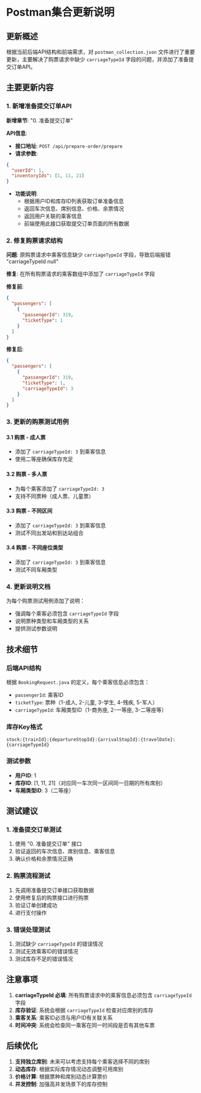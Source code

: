 # Postman集合更新说明

## 更新概述

根据当前后端API结构和前端需求，对 `postman_collection.json` 文件进行了重要更新，主要解决了购票请求中缺少 `carriageTypeId` 字段的问题，并添加了准备提交订单API。

## 主要更新内容

### 1. 新增准备提交订单API

**新增章节**: "0. 准备提交订单"

**API信息**:
- **接口地址**: `POST /api/prepare-order/prepare`
- **请求参数**:
```json
{
  "userId": 1,
  "inventoryIds": [1, 11, 21]
}
```
- **功能说明**: 
  - 根据用户ID和库存ID列表获取订单准备信息
  - 返回车次信息、席别信息、价格、余票情况
  - 返回用户关联的乘客信息
  - 前端使用此接口获取提交订单页面的所有数据

### 2. 修复购票请求结构

**问题**: 原购票请求中乘客信息缺少 `carriageTypeId` 字段，导致后端报错 "carriageTypeId null"

**修复**: 在所有购票请求的乘客数组中添加了 `carriageTypeId` 字段

**修复前**:
```json
{
  "passengers": [
    {
      "passengerId": 319,
      "ticketType": 1
    }
  ]
}
```

**修复后**:
```json
{
  "passengers": [
    {
      "passengerId": 319,
      "ticketType": 1,
      "carriageTypeId": 3
    }
  ]
}
```

### 3. 更新的购票测试用例

#### 3.1 购票 - 成人票
- 添加了 `carriageTypeId: 3` 到乘客信息
- 使用二等座确保库存充足

#### 3.2 购票 - 多人票
- 为每个乘客添加了 `carriageTypeId: 3`
- 支持不同票种（成人票、儿童票）

#### 3.3 购票 - 不同区间
- 添加了 `carriageTypeId: 3` 到乘客信息
- 测试不同出发站和到达站组合

#### 3.4 购票 - 不同座位类型
- 添加了 `carriageTypeId: 3` 到乘客信息
- 测试不同车厢类型

### 4. 更新说明文档

为每个购票测试用例添加了说明：
- 强调每个乘客必须包含 `carriageTypeId` 字段
- 说明票种类型和车厢类型的关系
- 提供测试参数说明

## 技术细节

### 后端API结构
根据 `BookingRequest.java` 的定义，每个乘客信息必须包含：
- `passengerId`: 乘客ID
- `ticketType`: 票种（1-成人, 2-儿童, 3-学生, 4-残疾, 5-军人）
- `carriageTypeId`: 车厢类型ID（1-商务座, 2-一等座, 3-二等座等）

### 库存Key格式
```
stock:{trainId}:{departureStopId}:{arrivalStopId}:{travelDate}:{carriageTypeId}
```

### 测试参数
- **用户ID**: 1
- **库存ID**: [1, 11, 21]（对应同一车次同一区间同一日期的所有席别）
- **车厢类型ID**: 3（二等座）

## 测试建议

### 1. 准备提交订单测试
1. 使用 "0. 准备提交订单" 接口
2. 验证返回的车次信息、席别信息、乘客信息
3. 确认价格和余票情况正确

### 2. 购票流程测试
1. 先调用准备提交订单接口获取数据
2. 使用修复后的购票接口进行购票
3. 验证订单创建成功
4. 进行支付操作

### 3. 错误处理测试
1. 测试缺少 `carriageTypeId` 的错误情况
2. 测试无效乘客ID的错误情况
3. 测试库存不足的错误情况

## 注意事项

1. **carriageTypeId 必填**: 所有购票请求中的乘客信息必须包含 `carriageTypeId` 字段
2. **库存验证**: 系统会根据 `carriageTypeId` 检查对应席别的库存
3. **乘客关系**: 乘客ID必须与用户ID有关联关系
4. **时间冲突**: 系统会检查同一乘客在同一时间段是否有其他车票

## 后续优化

1. **支持独立席别**: 未来可以考虑支持每个乘客选择不同的席别
2. **动态库存**: 根据实际库存情况动态调整可用席别
3. **价格计算**: 根据票种和席别动态计算票价
4. **并发控制**: 加强高并发场景下的库存控制 